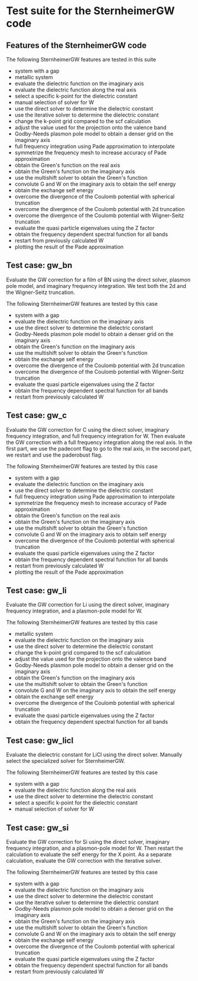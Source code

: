 <!--
 
  This file is part of the SternheimerGW code.
  
  Copyright (C) 2010 - 2017 
  Henry Lambert, Martin Schlipf, and Feliciano Giustino
 
  SternheimerGW is free software: you can redistribute it and/or modify
  it under the terms of the GNU General Public License as published by
  the Free Software Foundation, either version 3 of the License, or
  (at your option) any later version.
 
  SternheimerGW is distributed in the hope that it will be useful,
  but WITHOUT ANY WARRANTY; without even the implied warranty of
  MERCHANTABILITY or FITNESS FOR A PARTICULAR PURPOSE. See the
  GNU General Public License for more details.
 
  You should have received a copy of the GNU General Public License
  along with SternheimerGW. If not, see
  http://www.gnu.org/licenses/gpl.html .
 
-->

Test suite for the SternheimerGW code
===========================

Features of the SternheimerGW code
------------------------

The following SternheimerGW features are tested in this suite

* system with a gap
* metallic system
* evaluate the dielectric function on the imaginary axis
* evaluate the dielectric function along the real axis
* select a specific k-point for the dielectric constant
* manual selection of solver for W
* use the direct solver to determine the dielectric constant
* use the iterative solver to determine the dielectric constant
* change the k-point grid compared to the scf calculation
* adjust the value used for the projection onto the valence band
* Godby-Needs plasmon pole model to obtain a denser grid on the imaginary axis
* full frequency integration using Pade approximation to interpolate
* symmetrize the frequency mesh to increase accuracy of Pade approximation
* obtain the Green's function on the real axis
* obtain the Green's function on the imaginary axis
* use the multishift solver to obtain the Green's function
* convolute G and W on the imaginary axis to obtain the self energy
* obtain the exchange self energy
* overcome the divergence of the Coulomb potential with spherical truncation
* overcome the divergence of the Coulomb potential with 2d truncation
* overcome the divergence of the Coulomb potential with Wigner-Seitz truncation
* evaluate the quasi particle eigenvalues using the Z factor
* obtain the frequency dependent spectral function for all bands
* restart from previously calculated W
* plotting the result of the Pade approximation

Test case: gw\_bn
------------------

Evaluate the GW correction for a film of BN using the direct solver, plasmon
pole model, and imaginary frequency integration. We test both the 2d and the
Wigner-Seitz truncation.

The following SternheimerGW features are tested by this case

* system with a gap
* evaluate the dielectric function on the imaginary axis
* use the direct solver to determine the dielectric constant
* Godby-Needs plasmon pole model to obtain a denser grid on the imaginary axis
* obtain the Green's function on the imaginary axis
* use the multishift solver to obtain the Green's function
* obtain the exchange self energy
* overcome the divergence of the Coulomb potential with 2d truncation
* overcome the divergence of the Coulomb potential with Wigner-Seitz truncation
* evaluate the quasi particle eigenvalues using the Z factor
* obtain the frequency dependent spectral function for all bands
* restart from previously calculated W

Test case: gw\_c
-----------------

Evaluate the GW correction for C using the direct solver, imaginary frequency
integration, and full frequency integration for W.
Then evaluate the GW correction with a full frequency integration along the
real axis. In the first part, we use the padecont flag to go to the real axis,
in the second part, we restart and use the paderobust flag.

The following SternheimerGW features are tested by this case

* system with a gap
* evaluate the dielectric function on the imaginary axis
* use the direct solver to determine the dielectric constant
* full frequency integration using Pade approximation to interpolate
* symmetrize the frequency mesh to increase accuracy of Pade approximation
* obtain the Green's function on the real axis
* obtain the Green's function on the imaginary axis
* use the multishift solver to obtain the Green's function
* convolute G and W on the imaginary axis to obtain self energy
* overcome the divergence of the Coulomb potential with spherical truncation
* evaluate the quasi particle eigenvalues using the Z factor
* obtain the frequency dependent spectral function for all bands
* restart from previously calculated W
* plotting the result of the Pade approximation

Test case: gw\_li
------------------

Evaluate the GW correction for Li using the direct solver, imaginary frequency
integration, and a plasmon-pole model for W.

The following SternheimerGW features are tested by this case

* metallic system
* evaluate the dielectric function on the imaginary axis
* use the direct solver to determine the dielectric constant
* change the k-point grid compared to the scf calculation
* adjust the value used for the projection onto the valence band
* Godby-Needs plasmon pole model to obtain a denser grid on the imaginary axis
* obtain the Green's function on the imaginary axis
* use the multishift solver to obtain the Green's function
* convolute G and W on the imaginary axis to obtain the self energy
* obtain the exchange self energy
* overcome the divergence of the Coulomb potential with spherical truncation
* evaluate the quasi particle eigenvalues using the Z factor
* obtain the frequency dependent spectral function for all bands

Test case: gw\_licl
--------------------

Evaluate the dielectric constant for LiCl using the direct solver. Manually
select the specialized solver for SternheimerGW.

The following SternheimerGW features are tested by this case

* system with a gap
* evaluate the dielectric function along the real axis
* use the direct solver to determine the dielectric constant
* select a specific k-point for the dielectric constant
* manual selection of solver for W

Test case: gw\_si
------------------

Evaluate the GW correction for Si using the direct solver, imaginary frequency
integration, and a plasmon-pole model for W. Then restart the calculation to
evaluate the self energy for the X point.
As a separate calculation, evaluate the GW correction with the iterative solver.

The following SternheimerGW features are tested by this case

* system with a gap
* evaluate the dielectric function on the imaginary axis
* use the direct solver to determine the dielectric constant
* use the iterative solver to determine the dielectric constant
* Godby-Needs plasmon pole model to obtain a denser grid on the imaginary axis
* obtain the Green's function on the imaginary axis
* use the multishift solver to obtain the Green's function
* convolute G and W on the imaginary axis to obtain the self energy
* obtain the exchange self energy
* overcome the divergence of the Coulomb potential with spherical truncation
* evaluate the quasi particle eigenvalues using the Z factor
* obtain the frequency dependent spectral function for all bands
* restart from previously calculated W
